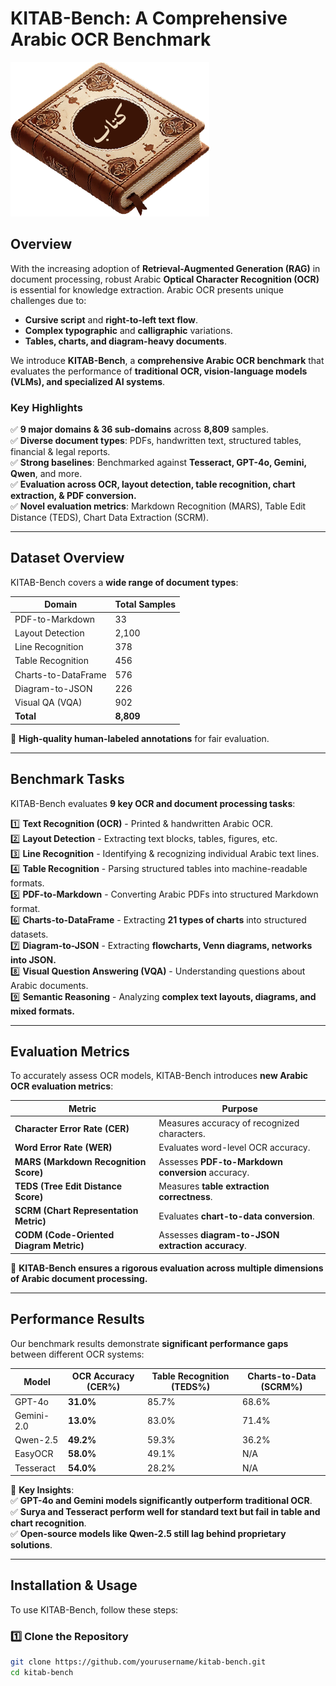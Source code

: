 # **KITAB-Bench: A Comprehensive Arabic OCR Benchmark**
![alt text](https://github.com/mbzuai-oryx/KITAB-Bench/blob/website/static/images/kitab.png)

## **Overview**
With the increasing adoption of **Retrieval-Augmented Generation (RAG)** in document processing, robust Arabic **Optical Character Recognition (OCR)** is essential for knowledge extraction. Arabic OCR presents unique challenges due to:
- **Cursive script** and **right-to-left text flow**.
- **Complex typographic** and **calligraphic** variations.
- **Tables, charts, and diagram-heavy documents**.

We introduce **KITAB-Bench**, a **comprehensive Arabic OCR benchmark** that evaluates the performance of **traditional OCR, vision-language models (VLMs), and specialized AI systems**.

### **Key Highlights**
✅ **9 major domains & 36 sub-domains** across **8,809** samples.  
✅ **Diverse document types**: PDFs, handwritten text, structured tables, financial & legal reports.  
✅ **Strong baselines**: Benchmarked against **Tesseract, GPT-4o, Gemini, Qwen**, and more.  
✅ **Evaluation across OCR, layout detection, table recognition, chart extraction, & PDF conversion.**  
✅ **Novel evaluation metrics**: Markdown Recognition (MARS), Table Edit Distance (TEDS), Chart Data Extraction (SCRM).  

---

## **Dataset Overview**
KITAB-Bench covers a **wide range of document types**:

| **Domain**            | **Total Samples** |
|----------------------|-----------------|
| PDF-to-Markdown      | 33              |
| Layout Detection     | 2,100           |
| Line Recognition     | 378             |
| Table Recognition    | 456             |
| Charts-to-DataFrame  | 576             |
| Diagram-to-JSON      | 226             |
| Visual QA (VQA)      | 902             |
| **Total**            | **8,809**        |

📌 **High-quality human-labeled annotations** for fair evaluation.

---

## **Benchmark Tasks**
KITAB-Bench evaluates **9 key OCR and document processing tasks**:

1️⃣ **Text Recognition (OCR)** - Printed & handwritten Arabic OCR.  
2️⃣ **Layout Detection** - Extracting text blocks, tables, figures, etc.  
3️⃣ **Line Recognition** - Identifying & recognizing individual Arabic text lines.  
4️⃣ **Table Recognition** - Parsing structured tables into machine-readable formats.  
5️⃣ **PDF-to-Markdown** - Converting Arabic PDFs into structured Markdown format.  
6️⃣ **Charts-to-DataFrame** - Extracting **21 types of charts** into structured datasets.  
7️⃣ **Diagram-to-JSON** - Extracting **flowcharts, Venn diagrams, networks into JSON.**  
8️⃣ **Visual Question Answering (VQA)** - Understanding questions about Arabic documents.  
9️⃣ **Semantic Reasoning** - Analyzing **complex text layouts, diagrams, and mixed formats.**  

---

## **Evaluation Metrics**
To accurately assess OCR models, KITAB-Bench introduces **new Arabic OCR evaluation metrics**:

| **Metric** | **Purpose** |
|------------|------------|
| **Character Error Rate (CER)** | Measures accuracy of recognized characters. |
| **Word Error Rate (WER)** | Evaluates word-level OCR accuracy. |
| **MARS (Markdown Recognition Score)** | Assesses **PDF-to-Markdown conversion** accuracy. |
| **TEDS (Tree Edit Distance Score)** | Measures **table extraction correctness**. |
| **SCRM (Chart Representation Metric)** | Evaluates **chart-to-data conversion**. |
| **CODM (Code-Oriented Diagram Metric)** | Assesses **diagram-to-JSON extraction accuracy**. |

📌 **KITAB-Bench ensures a rigorous evaluation across multiple dimensions of Arabic document processing.**

---

## **Performance Results**
Our benchmark results demonstrate **significant performance gaps** between different OCR systems:

| **Model** | **OCR Accuracy (CER%)** | **Table Recognition (TEDS%)** | **Charts-to-Data (SCRM%)** |
|----------|--------------------|-----------------|------------------|
| GPT-4o    | **31.0%** | 85.7% | 68.6% |
| Gemini-2.0 | **13.0%** | 83.0% | 71.4% |
| Qwen-2.5 | **49.2%** | 59.3% | 36.2% |
| EasyOCR  | **58.0%** | 49.1% | N/A |
| Tesseract | **54.0%** | 28.2% | N/A |

📌 **Key Insights**:  
✅ **GPT-4o and Gemini models significantly outperform traditional OCR**.  
✅ **Surya and Tesseract perform well for standard text but fail in table and chart recognition**.  
✅ **Open-source models like Qwen-2.5 still lag behind proprietary solutions**.

---

## **Installation & Usage**
To use KITAB-Bench, follow these steps:

### **1️⃣ Clone the Repository**
```bash
git clone https://github.com/yourusername/kitab-bench.git
cd kitab-bench

